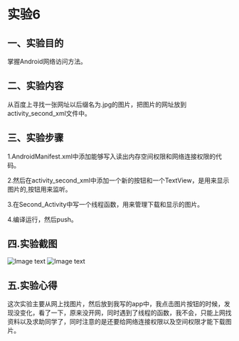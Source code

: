 # 实验6   
## 一、实验目的  

掌握Android网络访问方法。  

## 二、实验内容  

从百度上寻找一张网址以后缀名为.jpg的图片，把图片的网址放到activity_second_xml文件中。  

## 三、实验步骤
1.AndroidManifest.xml中添加能够写入读出内存空间权限和网络连接权限的代码。  

2.然后在activity_second_xml中添加一个新的按钮和一个TextView，是用来显示图片的,按钮用来监听。 

3.在Second_Activity中写一个线程函数，用来管理下载和显示的图片。  

4.编译运行，然后push。  


## 四.实验截图  
![Image text](https://github.com/Min4396/android-labs-2018/blob/master/soft1614080902434/6.1.png)
![Image text](https://github.com/Min4396/android-labs-2018/blob/master/soft1614080902434/6.2.png)


## 五.实验心得   
这次实验主要从网上找图片，然后放到我写的app中，我点击图片按钮的时候，发现没变化，看了一下，原来没开网，同时遇到了线程的函数，我不会，只能上网找资料以及求助同学了，同时注意的是还要给网络连接权限以及空间权限才能下载图片。

